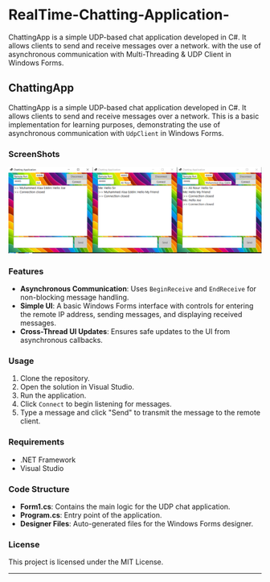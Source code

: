 # RealTime-Chatting-Application-
ChattingApp is a simple UDP-based chat application developed in C#. It allows clients to send and receive messages over a network. with the use of asynchronous communication with Multi-Threading &amp; UDP Client in Windows Forms.

## ChattingApp

ChattingApp is a simple UDP-based chat application developed in C#. It allows clients to send and receive messages over a network. This is a basic implementation for learning purposes, demonstrating the use of asynchronous communication with `UdpClient` in Windows Forms.
### ScreenShots
![Alt text](screenshots/3.png)

### Features

- **Asynchronous Communication**: Uses `BeginReceive` and `EndReceive` for non-blocking message handling.
- **Simple UI**: A basic Windows Forms interface with controls for entering the remote IP address, sending messages, and displaying received messages.
- **Cross-Thread UI Updates**: Ensures safe updates to the UI from asynchronous callbacks.

### Usage

1. Clone the repository.
2. Open the solution in Visual Studio.
3. Run the application.
5. Click `Connect` to begin listening for messages.
6. Type a message and click "Send" to transmit the message to the remote client.

### Requirements

- .NET Framework
- Visual Studio

### Code Structure

- **Form1.cs**: Contains the main logic for the UDP chat application.
- **Program.cs**: Entry point of the application.
- **Designer Files**: Auto-generated files for the Windows Forms designer.

### License

This project is licensed under the MIT License.

---
